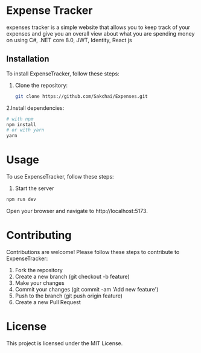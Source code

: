 # Expense Tracker
expenses tracker is a simple website that allows you to keep track of your expenses and give you an overall view about what you are spending money on using C#, .NET core 8.0, JWT, Identity, React js 

## Installation
To install ExpenseTracker, follow these steps:

1. Clone the repository:
   ```sh
   git clone https://github.com/Sakchai/Expenses.git
2.Install dependencies:
```sh
# with npm
npm install
# or with yarn
yarn
```
<h1>Usage</h1>
To use ExpenseTracker, follow these steps:

1. Start the server
```sh
npm run dev
```
Open your browser and navigate to http://localhost:5173.

<h1>Contributing</h1>
Contributions are welcome! Please follow these steps to contribute to ExpenseTracker:

1. Fork the repository
2. Create a new branch (git checkout -b feature)
3. Make your changes
4. Commit your changes (git commit -am 'Add new feature')
5. Push to the branch (git push origin feature)
6. Create a new Pull Request
   
<h1>License</h1>
This project is licensed under the MIT License.
